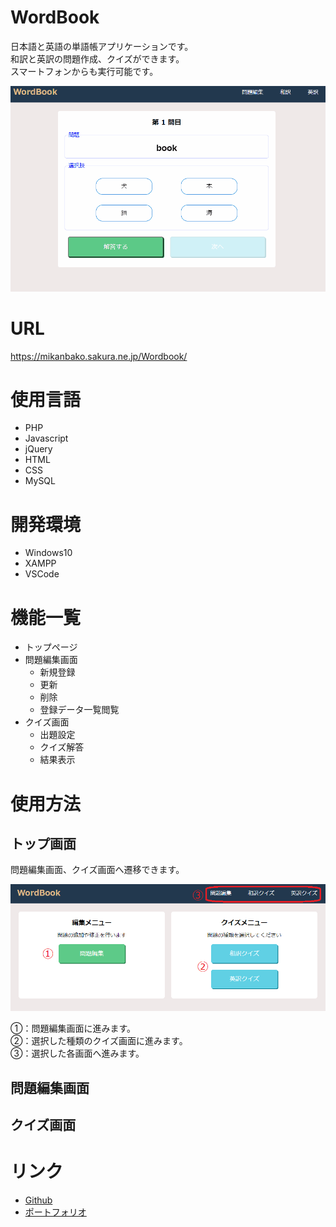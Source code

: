 # WordBook
日本語と英語の単語帳アプリケーションです。  
和訳と英訳の問題作成、クイズができます。  
スマートフォンからも実行可能です。  

![demo](./image/readme_resource/demo.gif "クイズデモ画面")

# URL
https://mikanbako.sakura.ne.jp/Wordbook/

# 使用言語
* PHP
* Javascript
* jQuery
* HTML
* CSS
* MySQL

# 開発環境
* Windows10
* XAMPP
* VSCode

# 機能一覧
* トップページ
* 問題編集画面
  * 新規登録
  * 更新
  * 削除
  * 登録データ一覧閲覧
* クイズ画面
  * 出題設定
  * クイズ解答
  * 結果表示

# 使用方法
## トップ画面
問題編集画面、クイズ画面へ遷移できます。

![top](./image/readme_resource/top.png "トップ画面")

①：問題編集画面に進みます。  
②：選択した種類のクイズ画面に進みます。  
③：選択した各画面へ進みます。  

## 問題編集画面



## クイズ画面


# リンク
* [Github](https://github.com/yoshitaka7144)
* [ポートフォリオ](https://mikanbako.sakura.ne.jp/portfolio/)